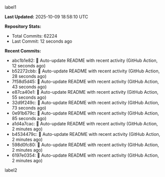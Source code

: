 
label1 
<!-- ACTIVITY_START -->
**Last Updated:** 2025-10-09 18:58:10 UTC

**Repository Stats:**
- Total Commits: 62224
- Last Commit: 12 seconds ago

**Recent Commits:**
- abc1b1e82: 🤖 Auto-update README with recent activity (GitHub Action, 12 seconds ago)
- b52272cbb: 🤖 Auto-update README with recent activity (GitHub Action, 28 seconds ago)
- 7f58d5d45: 🤖 Auto-update README with recent activity (GitHub Action, 43 seconds ago)
- e87ca40e1: 🤖 Auto-update README with recent activity (GitHub Action, 55 seconds ago)
- 32d9f249c: 🤖 Auto-update README with recent activity (GitHub Action, 73 seconds ago)
- 0e91b679c: 🤖 Auto-update README with recent activity (GitHub Action, 85 seconds ago)
- a1d4a7cac: 🤖 Auto-update README with recent activity (GitHub Action, 2 minutes ago)
- b4534479c: 🤖 Auto-update README with recent activity (GitHub Action, 2 minutes ago)
- 598d0fc80: 🤖 Auto-update README with recent activity (GitHub Action, 2 minutes ago)
- 6197e0354: 🤖 Auto-update README with recent activity (GitHub Action, 2 minutes ago)
<!-- ACTIVITY_END -->

label2
